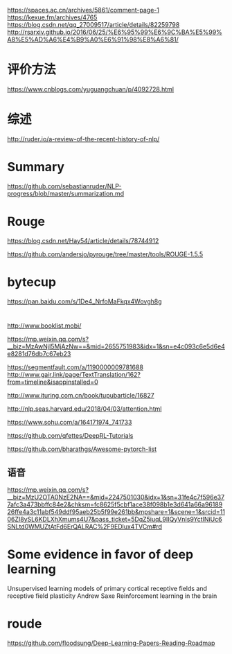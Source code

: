 https://spaces.ac.cn/archives/5861/comment-page-1
https://kexue.fm/archives/4765
https://blog.csdn.net/qq_27009517/article/details/82259798
http://rsarxiv.github.io/2016/06/25/%E6%95%99%E6%9C%BA%E5%99%A8%E5%AD%A6%E4%B9%A0%E6%91%98%E8%A6%81/


# 评价方法
https://www.cnblogs.com/yuguangchuan/p/4092728.html

# 综述
http://ruder.io/a-review-of-the-recent-history-of-nlp/


# Summary
https://github.com/sebastianruder/NLP-progress/blob/master/summarization.md

# Rouge
https://blog.csdn.net/Hay54/article/details/78744912

https://github.com/andersjo/pyrouge/tree/master/tools/ROUGE-1.5.5

# bytecup

https://pan.baidu.com/s/1De4_NrfoMaFkqx4Wovgh8g

#
http://www.booklist.mobi/

https://mp.weixin.qq.com/s?__biz=MzAwNjI5MjAzNw==&mid=2655751983&idx=1&sn=e4c093c6e5d6e4e8281d76db7c67eb23

https://segmentfault.com/a/1190000009781688
http://www.gair.link/page/TextTranslation/162?from=timeline&isappinstalled=0

http://www.ituring.com.cn/book/tupubarticle/16827

http://nlp.seas.harvard.edu/2018/04/03/attention.html

https://www.sohu.com/a/164171974_741733


https://github.com/qfettes/DeepRL-Tutorials

https://github.com/bharathgs/Awesome-pytorch-list


## 语音
https://mp.weixin.qq.com/s?__biz=MzU2OTA0NzE2NA==&mid=2247501030&idx=1&sn=31fe4c7f596e377afc3a473bbffc84e2&chksm=fc8625f5cbf1ace38f098b1e3d641a66a9618926ffe4a3c11abf549ddf95aeb25b5f99e261bb&mpshare=1&scene=1&srcid=1106ZI8ySL6KDLXhXmums4U7&pass_ticket=5DqZ5iuqL9IIQyVnIs9YctINiUc6SNLtd0WMUZtAtFd6ErQALRAC%2F9EDlux4TVCm#rd

# Some evidence in favor of deep learning
Unsupervised learning models of primary cortical receptive fields and receptive field plasticity
Andrew Saxe
Reinforcement learning in the brain


# roude
https://github.com/floodsung/Deep-Learning-Papers-Reading-Roadmap


